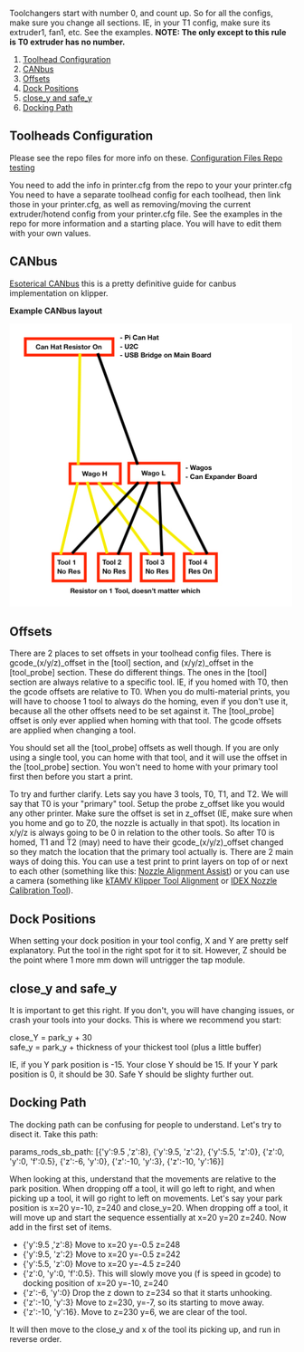 Toolchangers start with number 0, and count up. So for all the configs, make sure you change all sections. IE, in your T1 config, make sure its extruder1, fan1, etc. See the examples.  **NOTE: The only except to this rule is T0 extruder has no number.**

1. [Toolhead Configuration](#toolheads-configuration)
2. [CANbus](#canbus)
3. [Offsets](#offsets)
4. [Dock Positions](#dock-positions)
5. [close_y and safe_y](#close_y-and-safe_y)
6. [Docking Path](#Docking-Path)

## Toolheads Configuration

Please see the repo files for more info on these. [Configuration Files Repo](https://github.com/DraftShift/StealthChanger/blob/main/Klipper)
[testing](/blob/main/Klipper)

You need to add the info in printer.cfg from the repo to your your printer.cfg
You need to have a separate toolhead config for each toolhead, then link those in your printer.cfg, as well as removing/moving the current extruder/hotend config from your printer.cfg file. See the examples in the repo for more information and a starting place. You will have to edit them with your own values.

## CANbus

[Esoterical CANbus](https://github.com/Esoterical/voron_canbus) this is a pretty definitive guide for canbus implementation on klipper.

**Example CANbus layout**

![Example CANbus Layout](https://github.com/DraftShift/StealthChanger/blob/main/media/can_example.jpg?raw=true)

## Offsets

There are 2 places to set offsets in your toolhead config files. There is gcode_(x/y/z)_offset in the [tool] section, and (x/y/z)_offset in the [tool_probe] section. These do different things. The ones in the [tool] section are always relative to a specific tool. IE, if you homed with T0, then the gcode offsets are relative to T0. When you do multi-material prints, you will have to choose 1 tool to always do the homing, even if you don't use it, because all the other offsets need to be set against it. The [tool_probe] offset is only ever applied when homing with that tool. The gcode offsets are applied when changing a tool.

You should set all the [tool_probe] offsets as well though. If you are only using a single tool, you can home with that tool, and it will use the offset in the [tool_probe] section. You won't need to home with your primary tool first then before you start a print. 

To try and further clarify. Lets say you have 3 tools, T0, T1, and T2. We will say that T0 is your "primary" tool. Setup the probe z_offset like you would any other printer. Make sure the offset is set in z_offset (IE, make sure when you home and go to Z0, the nozzle is actually in that spot). Its location in x/y/z is always going to be 0 in relation to the other tools. So after T0 is homed, T1 and T2 (may) need to have their gcode_(x/y/z)_offset changed so they match the location that the primary tool actually is. There are 2 main ways of doing this. You can use a test print to print layers on top of or next to each other (something like this: [Nozzle Alignment Assist](https://www.printables.com/model/109267-nozzle-alignment-assist)) or you can use a camera (something like [kTAMV Klipper Tool Alignment](https://github.com/TypQxQ/kTAMV) or [IDEX Nozzle Calibration Tool](https://github.com/Life0fBrian/Brians-IDEX-Nozzle-Calibration-tool)).

## Dock Positions

When setting your dock position in your tool config, X and Y are pretty self explanatory. Put the tool in the right spot for it to sit. However, Z should be the point where 1 more mm down will untrigger the tap module. 

## close_y and safe_y

It is important to get this right. If you don't, you will have changing issues, or crash your tools into your docks. This is where we recommend you start:

close_Y = park_y + 30\
safe_y = park_y + thickness of your thickest tool (plus a little buffer)

IE, if you Y park position is -15. Your close Y should be 15. If your Y park position is 0, it should be 30. Safe Y should be slighty further out. 

## Docking Path

The docking path can be confusing for people to understand. Let's try to disect it. Take this path:

params_rods_sb_path: [{'y':9.5 ,'z':8}, {'y':9.5, 'z':2}, {'y':5.5, 'z':0}, {'z':0, 'y':0, 'f':0.5}, {'z':-6, 'y':0}, {'z':-10, 'y':3}, {'z':-10, 'y':16}]

When looking at this, understand that the movements are relative to the park position. When dropping off a tool, it will go left to right, and when picking up a tool, it will go right to left on movements. Let's say your park position is x=20 y=-10, z=240 and close_y=20. When dropping off a tool, it will move up and start the sequence essentially at x=20 y=20 z=240. Now add in the first set of items. 

*  {'y':9.5 ,'z':8} Move to x=20 y=-0.5 z=248
*  {'y':9.5, 'z':2} Move to x=20 y=-0.5 z=242
*  {'y':5.5, 'z':0} Move to x=20 y=-4.5 z=240
*  {'z':0, 'y':0, 'f':0.5}. This will slowly move you (f is speed in gcode) to docking position of x=20 y=-10, z=240
*  {'z':-6, 'y':0} Drop the z down to z=234 so that it starts unhooking.
*  {'z':-10, 'y':3} Move to z=230, y=-7, so its starting to move away. 
*  {'z':-10, 'y':16}. Move to z=230 y=6, we are clear of the tool.

It will then move to the close_y and x of the tool its picking up, and run in reverse order.
